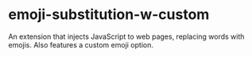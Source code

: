 # emoji-substitution-w-custom
An extension that injects JavaScript to web pages, replacing words with emojis. Also features a custom emoji option.
